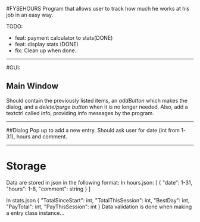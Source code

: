 #FYSEHOURS
Program that allows user to track how much he works at his job
in an easy way.

TODO:
- feat: payment calculator to stats(DONE)
- feat: display stats (DONE)
- fix: Clean up when done..


* * *
#GUI:
## Main Window
Should contain the previously listed items,
an *addButton*  which makes the dialog, and a *delete/purge button*
when it is no longer needed. Also, add a textctrl called info, providing info messages 
by the program.
* * *
##Dialog
Pop up to add a new entry.
Should ask user for date (int from 1-31), hours and comment.

* * *
# Storage
Data are stored in json in the following format:
In hours.json:
[
{
    "date": 1-31,
    "hours": 1-8,
    "comment": string
  }
]

In stats.json
{
    "TotalSinceStart": int,
    "TotalThisSession": int,
    "BestDay": int,
    "PayTotal": int,
    "PayThisSession": int
  }
Data validation is done when making a entry class instance...
